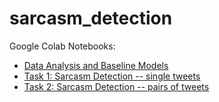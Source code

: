 # sarcasm_detection

Google Colab Notebooks:

* [Data Analysis and Baseline Models](https://colab.research.google.com/drive/1uQzzRPd6-pMEcwbUB7ymVAapaddslFWX?usp=sharing)
* [Task 1: Sarcasm Detection -- single tweets](https://colab.research.google.com/drive/1_TjVTi3DbauYjmQVaWvz33sZWJT0qTJU?usp=sharing)
* [Task 2: Sarcasm Detection -- pairs of tweets](https://colab.research.google.com/drive/1Mv1nmHOv1ARDMr3_eRRpPTnp6HGbhqOd?usp=sharing)
